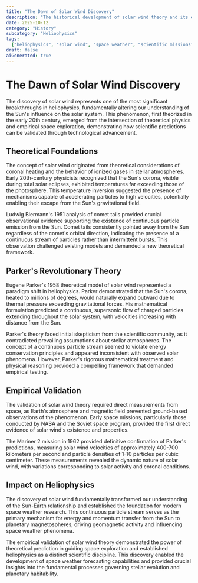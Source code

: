 ```yaml
---
title: "The Dawn of Solar Wind Discovery"
description: "The historical development of solar wind theory and its empirical validation through early space missions, tracing the evolution from theoretical predictions to observational confirmation."
date: 2025-10-12
category: "History"
subcategory: "Heliophysics"
tags:
  ["heliophysics", "solar wind", "space weather", "scientific missions", "NASA"]
draft: false
aiGenerated: true
---
```


# The Dawn of Solar Wind Discovery

The discovery of solar wind represents one of the most significant breakthroughs in heliophysics, fundamentally altering our understanding of the Sun's influence on the solar system. This phenomenon, first theorized in the early 20th century, emerged from the intersection of theoretical physics and empirical space exploration, demonstrating how scientific predictions can be validated through technological advancement.

## Theoretical Foundations

The concept of solar wind originated from theoretical considerations of coronal heating and the behavior of ionized gases in stellar atmospheres. Early 20th-century physicists recognized that the Sun's corona, visible during total solar eclipses, exhibited temperatures far exceeding those of the photosphere. This temperature inversion suggested the presence of mechanisms capable of accelerating particles to high velocities, potentially enabling their escape from the Sun's gravitational field.

Ludwig Biermann's 1951 analysis of comet tails provided crucial observational evidence supporting the existence of continuous particle emission from the Sun. Comet tails consistently pointed away from the Sun regardless of the comet's orbital direction, indicating the presence of a continuous stream of particles rather than intermittent bursts. This observation challenged existing models and demanded a new theoretical framework.

## Parker's Revolutionary Theory

Eugene Parker's 1958 theoretical model of solar wind represented a paradigm shift in heliophysics. Parker demonstrated that the Sun's corona, heated to millions of degrees, would naturally expand outward due to thermal pressure exceeding gravitational forces. His mathematical formulation predicted a continuous, supersonic flow of charged particles extending throughout the solar system, with velocities increasing with distance from the Sun.

Parker's theory faced initial skepticism from the scientific community, as it contradicted prevailing assumptions about stellar atmospheres. The concept of a continuous particle stream seemed to violate energy conservation principles and appeared inconsistent with observed solar phenomena. However, Parker's rigorous mathematical treatment and physical reasoning provided a compelling framework that demanded empirical testing.

## Empirical Validation

The validation of solar wind theory required direct measurements from space, as Earth's atmosphere and magnetic field prevented ground-based observations of the phenomenon. Early space missions, particularly those conducted by NASA and the Soviet space program, provided the first direct evidence of solar wind's existence and properties.

The Mariner 2 mission in 1962 provided definitive confirmation of Parker's predictions, measuring solar wind velocities of approximately 400-700 kilometers per second and particle densities of 1-10 particles per cubic centimeter. These measurements revealed the dynamic nature of solar wind, with variations corresponding to solar activity and coronal conditions.

## Impact on Heliophysics

The discovery of solar wind fundamentally transformed our understanding of the Sun-Earth relationship and established the foundation for modern space weather research. This continuous particle stream serves as the primary mechanism for energy and momentum transfer from the Sun to planetary magnetospheres, driving geomagnetic activity and influencing space weather phenomena.

The empirical validation of solar wind theory demonstrated the power of theoretical prediction in guiding space exploration and established heliophysics as a distinct scientific discipline. This discovery enabled the development of space weather forecasting capabilities and provided crucial insights into the fundamental processes governing stellar evolution and planetary habitability.
